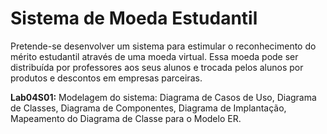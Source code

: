 # Sistema de Moeda Estudantil

Pretende-se desenvolver um sistema para estimular o reconhecimento do mérito estudantil através de uma moeda virtual. Essa moeda pode ser distribuída por professores aos seus alunos e trocada pelos alunos por produtos e descontos em empresas parceiras. 

<b>Lab04S01:</b> Modelagem do sistema: Diagrama de Casos de Uso, Diagrama de Classes, Diagrama de Componentes, Diagrama de Implantação, Mapeamento do Diagrama de Classe para o Modelo ER. 

 
